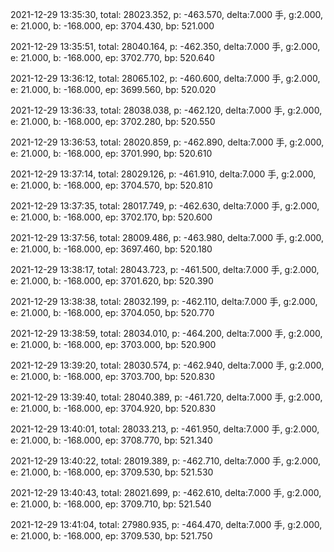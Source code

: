 2021-12-29 13:35:30, total: 28023.352, p: -463.570, delta:7.000 手, g:2.000, e: 21.000, b: -168.000, ep: 3704.430, bp: 521.000

2021-12-29 13:35:51, total: 28040.164, p: -462.350, delta:7.000 手, g:2.000, e: 21.000, b: -168.000, ep: 3702.770, bp: 520.640

2021-12-29 13:36:12, total: 28065.102, p: -460.600, delta:7.000 手, g:2.000, e: 21.000, b: -168.000, ep: 3699.560, bp: 520.020

2021-12-29 13:36:33, total: 28038.038, p: -462.120, delta:7.000 手, g:2.000, e: 21.000, b: -168.000, ep: 3702.280, bp: 520.550

2021-12-29 13:36:53, total: 28020.859, p: -462.890, delta:7.000 手, g:2.000, e: 21.000, b: -168.000, ep: 3701.990, bp: 520.610

2021-12-29 13:37:14, total: 28029.126, p: -461.910, delta:7.000 手, g:2.000, e: 21.000, b: -168.000, ep: 3704.570, bp: 520.810

2021-12-29 13:37:35, total: 28017.749, p: -462.630, delta:7.000 手, g:2.000, e: 21.000, b: -168.000, ep: 3702.170, bp: 520.600

2021-12-29 13:37:56, total: 28009.486, p: -463.980, delta:7.000 手, g:2.000, e: 21.000, b: -168.000, ep: 3697.460, bp: 520.180

2021-12-29 13:38:17, total: 28043.723, p: -461.500, delta:7.000 手, g:2.000, e: 21.000, b: -168.000, ep: 3701.620, bp: 520.390

2021-12-29 13:38:38, total: 28032.199, p: -462.110, delta:7.000 手, g:2.000, e: 21.000, b: -168.000, ep: 3704.050, bp: 520.770

2021-12-29 13:38:59, total: 28034.010, p: -464.200, delta:7.000 手, g:2.000, e: 21.000, b: -168.000, ep: 3703.000, bp: 520.900

2021-12-29 13:39:20, total: 28030.574, p: -462.940, delta:7.000 手, g:2.000, e: 21.000, b: -168.000, ep: 3703.700, bp: 520.830

2021-12-29 13:39:40, total: 28040.389, p: -461.720, delta:7.000 手, g:2.000, e: 21.000, b: -168.000, ep: 3704.920, bp: 520.830

2021-12-29 13:40:01, total: 28033.213, p: -461.950, delta:7.000 手, g:2.000, e: 21.000, b: -168.000, ep: 3708.770, bp: 521.340

2021-12-29 13:40:22, total: 28019.389, p: -462.710, delta:7.000 手, g:2.000, e: 21.000, b: -168.000, ep: 3709.530, bp: 521.530

2021-12-29 13:40:43, total: 28021.699, p: -462.610, delta:7.000 手, g:2.000, e: 21.000, b: -168.000, ep: 3709.710, bp: 521.540

2021-12-29 13:41:04, total: 27980.935, p: -464.470, delta:7.000 手, g:2.000, e: 21.000, b: -168.000, ep: 3709.530, bp: 521.750